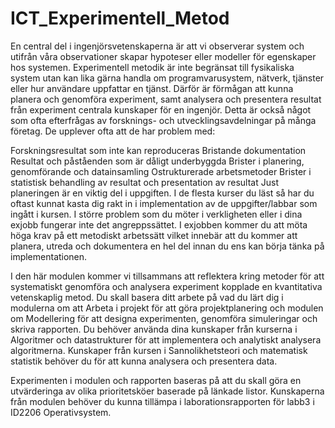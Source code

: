 # ICT_Experimentell_Metod
En central del i ingenjörsvetenskaperna är att vi observerar system och utifrån våra observationer skapar hypoteser eller modeller för egenskaper hos systemen. Experimentell metodik är inte begränsat till fysikaliska system utan kan lika gärna handla om programvarusystem, nätverk, tjänster eller hur användare uppfattar en tjänst. Därför är förmågan att kunna planera och genomföra experiment, samt analysera och presentera resultat från experiment centrala kunskaper för en ingenjör. Detta är också något som ofta efterfrågas av forsknings- och utvecklingsavdelningar på många företag. De upplever ofta att de har problem med:

Forskningsresultat som inte kan reproduceras
Bristande dokumentation
Resultat och påståenden som är dåligt underbyggda
Brister i planering, genomförande och datainsamling
Ostrukturerade arbetsmetoder
Brister i statistisk behandling av resultat och presentation av resultat
Just planeringen är en viktig del i uppgiften. I de flesta kurser du läst så har du oftast kunnat kasta dig rakt in i implementation av de uppgifter/labbar som ingått i kursen. I större problem som du möter i verkligheten eller i dina exjobb fungerar inte det angreppssättet. I exjobben kommer du att möta höga krav på ett metodiskt arbetssätt vilket innebär att du kommer att planera, utreda och dokumentera en hel del innan du ens kan börja tänka på implementationen.

I den här modulen kommer vi tillsammans att reflektera kring metoder för att systematiskt genomföra och analysera experiment kopplade en kvantitativa vetenskaplig metod. Du skall basera ditt arbete på vad du lärt dig i modulerna om att Arbeta i projekt för att göra projektplanering och modulen om Modellering för att designa experimenten, genomföra simuleringar och skriva rapporten. Du behöver använda dina kunskaper från kurserna i Algoritmer och datastrukturer för att implementera och analytiskt analysera algoritmerna. Kunskaper från kursen i Sannolikhetsteori och matematisk statistik behöver du för att kunna analysera och presentera data. 

Experimenten i modulen och rapporten baseras på att du skall göra en utvärderinga av olika prioritetsköer baserade på länkade listor. Kunskaperna från modulen behöver du kunna tillämpa i laborationsrapporten för labb3 i ID2206 Operativsystem.